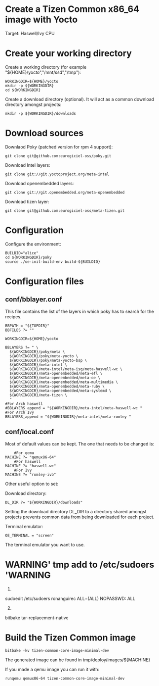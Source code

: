 Create a Tizen Common x86_64 image with Yocto
=============================================

Target: Haswell/Ivy CPU

# Create your working directory

Create a working directory (for example "${HOME}/yocto","/mnt/ssd","/tmp"):

	WORKINGDIR=${HOME}/yocto
	mkdir -p ${WORKINGDIR}
	cd ${WORKINGDIR}

Create a download directory (optional). It will act as a common download
directory amongst projects:

	mkdir -p ${WORKINGDIR}/downloads

# Download sources

Downlaod Poky (patched version for rpm 4 support):

	git clone git@github.com:eurogiciel-oss/poky.git

Download Intel layers:

	git clone git://git.yoctoproject.org/meta-intel

Download openembedded layers:

	git clone git://git.openembedded.org/meta-openembedded

Download tizen layer:

	git clone git@github.com:eurogiciel-oss/meta-tizen.git

# Configuration

Configure the environment:

	BUILDID="alice"
	cd ${WORKINGDIR}/poky
	source ./oe-init-build-env build-${BUILDID}

# Configuration files

## conf/bblayer.conf

This file contains the list of the layers in which poky has to search
for the recipes.

	BBPATH = "${TOPDIR}"
	BBFILES ?= ""

	WORKINGDIR=${HOME}/yocto

	BBLAYERS ?= " \
	  ${WORKINGDIR}/poky/meta \
	  ${WORKINGDIR}/poky/meta-yocto \
	  ${WORKINGDIR}/poky/meta-yocto-bsp \
	  ${WORKINGDIR}/meta-intel \
	  ${WORKINGDIR}/meta-intel/meta-isg/meta-haswell-wc \
	  ${WORKINGDIR}/meta-openembedded/meta-efl \
	  ${WORKINGDIR}/meta-openembedded/meta-oe \
	  ${WORKINGDIR}/meta-openembedded/meta-multimedia \
	  ${WORKINGDIR}/meta-openembedded/meta-ruby \
	  ${WORKINGDIR}/meta-openembedded/meta-systemd \
	  ${WORKINGDIR}/meta-tizen \
	  "
	#For Arch haswell
	#BBLAYERS_append = "${WORKINGDIR}/meta-intel/meta-haswell-wc "
	#For Arch Ivy
	BBLAYERS_append = "${WORKINGDIR}/meta-intel/meta-romley "

## conf/local.conf

Most of default values can be kept. The one that needs to be changed is:

        #For qemu
	MACHINE ?= "qemux86-64"
        #For haswell
	MACHINE ?= "haswell-wc"
        #For Ivy
	MACHINE ?= "romley-ivb"

Other useful option to set:

Download directory:

	DL_DIR ?= "${WORKINGDIR}/downloads"

Setting the download directory DL_DIR to a directory shared amongst
projects prevents common data from being downloaded for each project.

Terminal emulator:

	OE_TERMINAL = "screen"

The terminal emulator you want to use.

# WARNING' tmp add to /etc/sudoers 'WARNING
1)
  sudoedit /etc/sudoers
  ronanguirec ALL=(ALL) NOPASSWD: ALL

2)
  bitbake tar-replacement-native

# Build the Tizen Common image

	bitbake -kv tizen-common-core-image-minimal-dev
	
The generated image can be found in tmp/deploy/images/${MACHINE}

If you made a qemu image you can run it with:

	runqemu qemux86-64 tizen-common-core-image-minimal-dev
